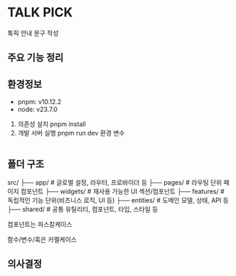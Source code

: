 # TALK PICK
 톡픽 안내 문구 작성

## 주요 기능 정리


## 환경정보
- pnpm: v10.12.2
- node: v23.7.0  

1. 의존성 설치
pnpm install
2. 개발 서버 실행
pnpm run dev
환경 변수 
```
```

## 폴더 구조



src/
├── app/         # 글로벌 설정, 라우터, 프로바이더 등
├── pages/       # 라우팅 단위 페이지 컴포넌트
├── widgets/     # 재사용 가능한 UI 섹션/컴포넌트
├── features/    # 독립적인 기능 단위(비즈니스 로직, UI 등)
├── entities/    # 도메인 모델, 상태, API 등
├── shared/      # 공통 유틸리티, 컴포넌트, 타입, 스타일 등


컴포넌트는 파스칼케이스

함수/변수/훅은 카멜케이스

## 의사결정